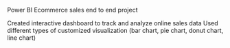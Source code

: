 Power BI Ecommerce sales end to end project

Created interactive dashboard to track and analyze online sales data
Used different types of customized visualization (bar chart, pie chart, donut chart, line chart)
